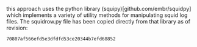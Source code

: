 this approach uses the python library (squipy)[github.com/embr/squidpy] which implements a variety of utility methods for manipulating squid log files.  The squidrow.py file has been copied directly from that library as of revision:

`70807af566efd5e3dfdfd53ce20344b7efd68852`

